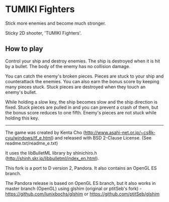 # TUMIKI Fighters

Stick more enemies and become much stronger.

Sticky 2D shooter, 'TUMIKI Fighters'.

## How to play

Control your ship and destroy enemies. The ship is destroyed when it is hit by a bullet. The body of the enemy has no collision damage.

You can catch the enemy's broken pieces. Pieces are stuck to your ship and counterattack the enemies. You can also earn the bonus score by keeping many pieces stuck. Stuck pieces are destroyed when they touch an enemy's bullet.

While holding a slow key, the ship becomes slow and the ship direction is fixed. Stuck pieces are pulled in and you can prevent a crash of them, but the bonus score reduces to one fifth. Enemy's pieces are not stuck while holding this key.
<hr/>

The game was created by Kenta Cho (http://www.asahi-net.or.jp/~cs8k-cyu/windows/tf_e.html) and released with BSD 2-Clause License. (See readme.txt/readme_e.txt)

It uses the libBulletML library by shinichiro.h (http://shinh.skr.jp/libbulletml/index_en.html).

This fork is a port to D version 2, Pandora. It also contains an OpenGL ES branch.

The Pandora release is based on OpenGL ES branch, but it also works in master branch (OpenGL) using glshim (original or ptitSeb's fork) - https://github.com/lunixbochs/glshim or https://github.com/ptitSeb/glshim
